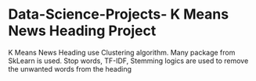 # Data-Science-Projects- K Means News Heading Project
K Means News Heading use Clustering algorithm. Many package from SkLearn is used. Stop words, TF-IDF, Stemming logics are used to remove the unwanted words from the heading
